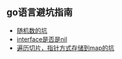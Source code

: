 ## go语言避坑指南

- [随机数的坑](01rand_num_test.go) 
- [interface是否是nil](02nil_test.go)
- [遍历切片，指针方式存储到map的坑](03slice_map_test.go)

